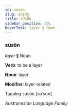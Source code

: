 ```yaml
---
id: süsön
slug: süsön
title: SÜSÖN
sidebar_position: 391
hoverText: layer § Noun
---
```


### süsön

*layer* **§** Noun

**Verb**: to be a layer

**Noun**: layer

**Modifier**: layer-related

Tagalog susón [sʊˈson]

*Austronesian Language Family*